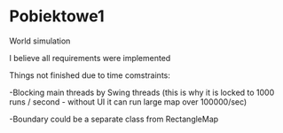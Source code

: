 # Pobiektowe1
World simulation

I believe all requirements were implemented


Things not finished due to time comstraints:

-Blocking main threads by Swing threads (this is why it is locked to 1000 runs / second - without UI it can run large map over 100000/sec)

-Boundary could be a separate class from RectangleMap
